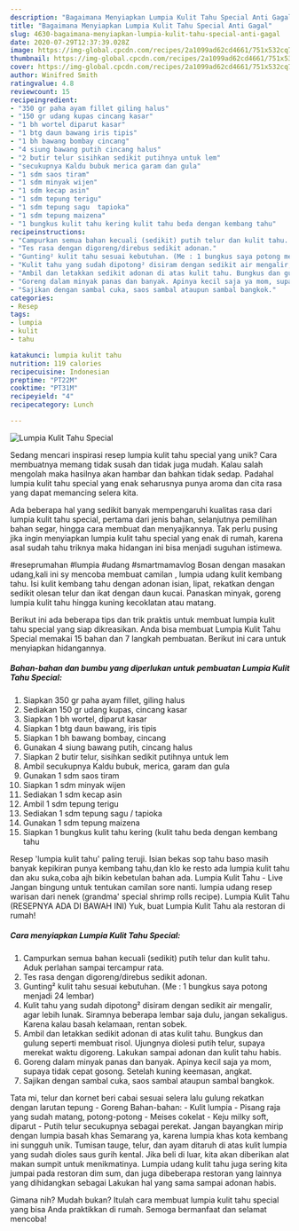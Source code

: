 ```yaml
---
description: "Bagaimana Menyiapkan Lumpia Kulit Tahu Special Anti Gagal"
title: "Bagaimana Menyiapkan Lumpia Kulit Tahu Special Anti Gagal"
slug: 4630-bagaimana-menyiapkan-lumpia-kulit-tahu-special-anti-gagal
date: 2020-07-29T12:37:39.028Z
image: https://img-global.cpcdn.com/recipes/2a1099ad62cd4661/751x532cq70/lumpia-kulit-tahu-special-foto-resep-utama.jpg
thumbnail: https://img-global.cpcdn.com/recipes/2a1099ad62cd4661/751x532cq70/lumpia-kulit-tahu-special-foto-resep-utama.jpg
cover: https://img-global.cpcdn.com/recipes/2a1099ad62cd4661/751x532cq70/lumpia-kulit-tahu-special-foto-resep-utama.jpg
author: Winifred Smith
ratingvalue: 4.8
reviewcount: 15
recipeingredient:
- "350 gr paha ayam fillet giling halus"
- "150 gr udang kupas cincang kasar"
- "1 bh wortel diparut kasar"
- "1 btg daun bawang iris tipis"
- "1 bh bawang bombay cincang"
- "4 siung bawang putih cincang halus"
- "2 butir telur sisihkan sedikit putihnya untuk lem"
- "secukupnya Kaldu bubuk merica garam dan gula"
- "1 sdm saos tiram"
- "1 sdm minyak wijen"
- "1 sdm kecap asin"
- "1 sdm tepung terigu"
- "1 sdm tepung sagu  tapioka"
- "1 sdm tepung maizena"
- "1 bungkus kulit tahu kering kulit tahu beda dengan kembang tahu"
recipeinstructions:
- "Campurkan semua bahan kecuali (sedikit) putih telur dan kulit tahu. Aduk perlahan sampai tercampur rata."
- "Tes rasa dengan digoreng/direbus sedikit adonan."
- "Gunting² kulit tahu sesuai kebutuhan. (Me : 1 bungkus saya potong menjadi 24 lembar)"
- "Kulit tahu yang sudah dipotong² disiram dengan sedikit air mengalir, agar lebih lunak. Siramnya beberapa lembar saja dulu, jangan sekaligus. Karena kalau basah kelamaan, rentan sobek."
- "Ambil dan letakkan sedikit adonan di atas kulit tahu. Bungkus dan gulung seperti membuat risol. Ujungnya diolesi putih telur, supaya merekat waktu digoreng. Lakukan sampai adonan dan kulit tahu habis."
- "Goreng dalam minyak panas dan banyak. Apinya kecil saja ya mom, supaya tidak cepat gosong. Setelah kuning keemasan, angkat."
- "Sajikan dengan sambal cuka, saos sambal ataupun sambal bangkok."
categories:
- Resep
tags:
- lumpia
- kulit
- tahu

katakunci: lumpia kulit tahu 
nutrition: 119 calories
recipecuisine: Indonesian
preptime: "PT22M"
cooktime: "PT31M"
recipeyield: "4"
recipecategory: Lunch

---
```



![Lumpia Kulit Tahu Special](https://img-global.cpcdn.com/recipes/2a1099ad62cd4661/751x532cq70/lumpia-kulit-tahu-special-foto-resep-utama.jpg)

Sedang mencari inspirasi resep lumpia kulit tahu special yang unik? Cara membuatnya memang tidak susah dan tidak juga mudah. Kalau salah mengolah maka hasilnya akan hambar dan bahkan tidak sedap. Padahal lumpia kulit tahu special yang enak seharusnya punya aroma dan cita rasa yang dapat memancing selera kita.

Ada beberapa hal yang sedikit banyak mempengaruhi kualitas rasa dari lumpia kulit tahu special, pertama dari jenis bahan, selanjutnya pemilihan bahan segar, hingga cara membuat dan menyajikannya. Tak perlu pusing jika ingin menyiapkan lumpia kulit tahu special yang enak di rumah, karena asal sudah tahu triknya maka hidangan ini bisa menjadi suguhan istimewa.

#reseprumahan #lumpia #udang #smartmamavlog Bosan dengan masakan udang,kali ini sy mencoba membuat camilan , lumpia udang kulit kembang tahu. Isi kulit kembang tahu dengan adonan isian, lipat, rekatkan dengan sedikit olesan telur dan ikat dengan daun kucai. Panaskan minyak, goreng lumpia kulit tahu hingga kuning kecoklatan atau matang.


Berikut ini ada beberapa tips dan trik praktis untuk membuat lumpia kulit tahu special yang siap dikreasikan. Anda bisa membuat Lumpia Kulit Tahu Special memakai 15 bahan dan 7 langkah pembuatan. Berikut ini cara untuk menyiapkan hidangannya.

<!--inarticleads1-->

##### Bahan-bahan dan bumbu yang diperlukan untuk pembuatan Lumpia Kulit Tahu Special:

1. Siapkan 350 gr paha ayam fillet, giling halus
1. Sediakan 150 gr udang kupas, cincang kasar
1. Siapkan 1 bh wortel, diparut kasar
1. Siapkan 1 btg daun bawang, iris tipis
1. Siapkan 1 bh bawang bombay, cincang
1. Gunakan 4 siung bawang putih, cincang halus
1. Siapkan 2 butir telur, sisihkan sedikit putihnya untuk lem
1. Ambil secukupnya Kaldu bubuk, merica, garam dan gula
1. Gunakan 1 sdm saos tiram
1. Siapkan 1 sdm minyak wijen
1. Sediakan 1 sdm kecap asin
1. Ambil 1 sdm tepung terigu
1. Sediakan 1 sdm tepung sagu / tapioka
1. Gunakan 1 sdm tepung maizena
1. Siapkan 1 bungkus kulit tahu kering (kulit tahu beda dengan kembang tahu


Resep &#39;lumpia kulit tahu&#39; paling teruji. Isian bekas sop tahu baso masih banyak kepikiran punya kembang tahu,dan klo ke resto ada lumpia kulit tahu dan aku suka,coba ajh bikin kebetulan bahan ada. Lumpia Kulit Tahu - Live Jangan bingung untuk tentukan camilan sore nanti. lumpia udang resep warisan dari nenek (grandma&#39; special shrimp rolls recipe). Lumpia Kulit Tahu (RESEPNYA ADA DI BAWAH INI) Yuk, buat Lumpia Kulit Tahu ala restoran di rumah! 

<!--inarticleads2-->

##### Cara menyiapkan Lumpia Kulit Tahu Special:

1. Campurkan semua bahan kecuali (sedikit) putih telur dan kulit tahu. Aduk perlahan sampai tercampur rata.
1. Tes rasa dengan digoreng/direbus sedikit adonan.
1. Gunting² kulit tahu sesuai kebutuhan. (Me : 1 bungkus saya potong menjadi 24 lembar)
1. Kulit tahu yang sudah dipotong² disiram dengan sedikit air mengalir, agar lebih lunak. Siramnya beberapa lembar saja dulu, jangan sekaligus. Karena kalau basah kelamaan, rentan sobek.
1. Ambil dan letakkan sedikit adonan di atas kulit tahu. Bungkus dan gulung seperti membuat risol. Ujungnya diolesi putih telur, supaya merekat waktu digoreng. Lakukan sampai adonan dan kulit tahu habis.
1. Goreng dalam minyak panas dan banyak. Apinya kecil saja ya mom, supaya tidak cepat gosong. Setelah kuning keemasan, angkat.
1. Sajikan dengan sambal cuka, saos sambal ataupun sambal bangkok.


Tata mi, telur dan kornet beri cabai sesuai selera lalu gulung rekatkan dengan larutan tepung - Goreng Bahan-bahan: - Kulit lumpia - Pisang raja yang sudah matang, potong-potong - Meises cokelat - Keju milky soft, diparut - Putih telur secukupnya sebagai perekat. Jangan bayangkan mirip dengan lumpia basah khas Semarang ya, karena lumpia khas kota kembang ini sungguh unik. Tumisan tauge, telur, dan ayam ditaruh di atas kulit lumpia yang sudah dioles saus gurih kental. Jika beli di luar, kita akan diberikan alat makan sumpit untuk menikmatinya. Lumpia udang kulit tahu juga sering kita jumpai pada restoran dim sum, dan juga dibeberapa restoran yang lainnya yang dihidangkan sebagai Lakukan hal yang sama sampai adonan habis. 

Gimana nih? Mudah bukan? Itulah cara membuat lumpia kulit tahu special yang bisa Anda praktikkan di rumah. Semoga bermanfaat dan selamat mencoba!
